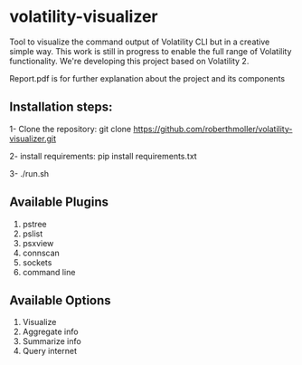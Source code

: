 # volatility-visualizer
Tool to visualize the command output of Volatility CLI but in a creative simple way.
This work is still in progress to enable the full range of Volatility functionality.
We're developing this project based on Volatility 2.

Report.pdf is for further explanation about the project and its components

## Installation steps:
1- Clone the repository:
git clone https://github.com/roberthmoller/volatility-visualizer.git

2- install requirements:
pip install requirements.txt

3- ./run.sh

## Available Plugins
   1. pstree
   2. pslist
   3. psxview
   4. connscan
   5. sockets
   6. command line
 
 
## Available Options
1. Visualize
2. Aggregate info
2. Summarize info
3. Query internet
